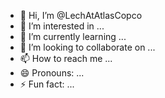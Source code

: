 - 👋 Hi, I’m @LechAtAtlasCopco
- 👀 I’m interested in ...
- 🌱 I’m currently learning ...
- 💞️ I’m looking to collaborate on ...
- 📫 How to reach me ...
- 😄 Pronouns: ...
- ⚡ Fun fact: ...

<!---
LechAtAtlasCopco/LechAtAtlasCopco is a ✨ special ✨ repository because its `README.md` (this file) appears on your GitHub profile.
You can click the Preview link to take a look at your changes.
--->
